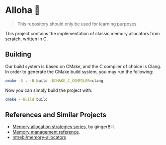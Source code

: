 # Alloha 🌺

> This repository should only be used for learning purposes.

This project contains the implementation of classic memory allocators from scratch, written in C.

## Building

Our build system is based on CMake, and the C compiler of choice is Clang. In order to generate the CMake build system, you may
run the following:

```bash
cmake -S . -B build -DCMAKE_C_COMPILER=clang
```

Now you can simply build the project with:

```bash
cmake --build build
```

## References and Similar Projects

- [Memory allocation strategies series](https://www.gingerbill.org/series/memory-allocation-strategies/), by gingerBill.
- [Memory management reference](https://www.memorymanagement.org/index.html).
- [mtrebi/memory-allocators](https://github.com/mtrebi/memory-allocators)
